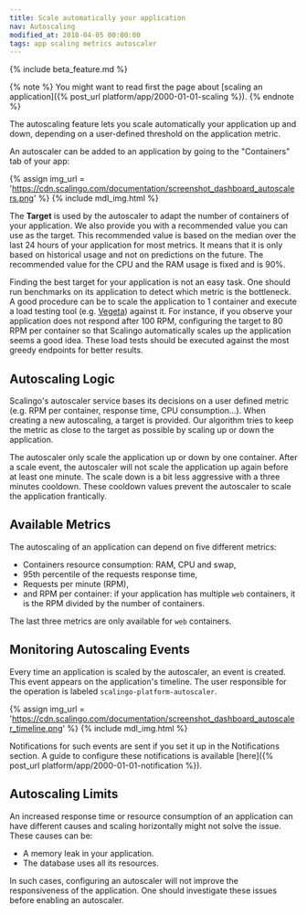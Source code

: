 ```yaml
---
title: Scale automatically your application
nav: Autoscaling
modified_at: 2018-04-05 00:00:00
tags: app scaling metrics autoscaler
---
```


{% include beta_feature.md %}

{% note %}
  You might want to read first the page about [scaling an application]({% post_url
  platform/app/2000-01-01-scaling %}).
{% endnote %}

The autoscaling feature lets you scale automatically your application up and
down, depending on a user-defined threshold on the application metric.

An autoscaler can be added to an application by going to the "Containers" tab
of your app:

{% assign img_url = 'https://cdn.scalingo.com/documentation/screenshot_dashboard_autoscalers.png' %}
{% include mdl_img.html %}

The **Target** is used by the autoscaler to adapt the number of containers of
your application. We also provide you with a recommended value you can use as
the target. This recommended value is based on the median over the last 24 hours
of your application for most metrics. It means that it is only based on
historical usage and not on predictions on the future. The recommended value for
the CPU and the RAM usage is fixed and is 90%.

Finding the best target for your application is not an easy task. One should run
benchmarks on its application to detect which metric is the bottleneck. A good
procedure can be to scale the application to 1 container and execute a load
testing tool (e.g. [Vegeta](https://github.com/tsenart/vegeta)) against it. For
instance, if you observe your application does not respond after 100 RPM,
configuring the target to 80 RPM per container so that Scalingo automatically
scales up the application seems a good idea. These load tests should be executed
against the most greedy endpoints for better results.

## Autoscaling Logic

Scalingo's autoscaler service bases its decisions on a user defined metric
(e.g. RPM per container, response time, CPU consumption...). When creating a
new autoscaling, a target is provided. Our algorithm tries to keep the metric
as close to the target as possible by scaling up or down the application.

The autoscaler only scale the application up or down by one container. After a
scale event, the autoscaler will not scale the application up again before at
least one minute. The scale down is a bit less aggressive with a three minutes
cooldown. These cooldown values prevent the autoscaler to scale the application
frantically.

## Available Metrics

The autoscaling of an application can depend on five different metrics:

* Containers resource consumption: RAM, CPU and swap,
* 95th percentile of the requests response time,
* Requests per minute (RPM),
* and RPM per container: if your application has multiple `web` containers, it
  is the RPM divided by the number of containers.

The last three metrics are only available for `web` containers.

## Monitoring Autoscaling Events

Every time an application is scaled by the autoscaler, an event is created.
This event appears on the application's timeline. The user responsible for the
operation is labeled `scalingo-platform-autoscaler`.

{% assign img_url = 'https://cdn.scalingo.com/documentation/screenshot_dashboard_autoscaler_timeline.png' %}
{% include mdl_img.html %}

Notifications for such events are sent if you set it up in the Notifications
section. A guide to configure these notifications is available [here]({%
post_url platform/app/2000-01-01-notification %}).

## Autoscaling Limits

An increased response time or resource consumption of an application can have
different causes and scaling horizontally might not solve the issue. These
causes can be:

- A memory leak in your application.
- The database uses all its resources.

In such cases, configuring an autoscaler will not improve the responsiveness of
the application. One should investigate these issues before enabling an
autoscaler.
